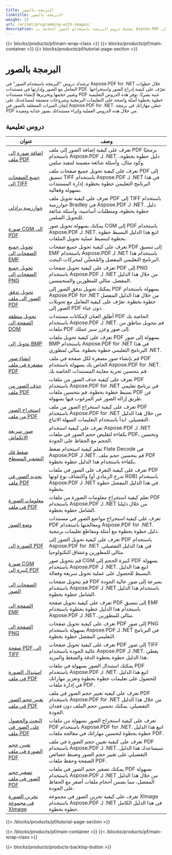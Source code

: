 ```yaml
---
title: البرمجة بالصور
linktitle: البرمجة بالصور
weight: 22
url: /ar/net/programming-with-images/
description: تعلمك دروس البرمجة باستخدام الصور الخاصة بـ Aspose.PDF لـ .NET كيفية التعامل مع الصور وإدارتها في مستندات PDF.
---
```


{{< blocks/products/pf/main-wrap-class >}}
{{< blocks/products/pf/main-container >}}
{{< blocks/products/pf/tutorial-page-section >}}

# البرمجة بالصور


ترشدك دروس "البرمجة باستخدام الصور" في Aspose.PDF for .NET خلال خطوات التعامل مع الصور وإدارتها في مستندات PDF. تعرّف على كيفية إدراج الصور واستخراجها وتغيير حجمها وتحريرها لإنشاء مستندات PDF غنية بصريًا. توفر هذه الدروس التعليمية خطوة بخطوة أمثلة واضحة على التعليمات البرمجية وشروحات متعمقة لمساعدتك على إتقان الميزات المتعلقة بالصور في Aspose.PDF for .NET. حسّن مهاراتك في برمجة PDF من خلال هذه الدروس العملية وإثراء مستنداتك بصور جذابة ومفيدة.

## دروس تعليمية
| عنوان | وصف |
| --- | --- | 
| [إضافة صورة إلى ملف PDF](./add-image/) | تعرف على كيفية إضافة الصور إلى ملف PDF برمجيًا باستخدام Aspose.PDF لـ .NET. دليل خطوة بخطوة، وكود مثال، وأسئلة شائعة مضمنة لتنفيذ سلس. |  
| [جميع الصفحات إلى TIFF](./all-pages-to-tiff/) | تعرف على كيفية تحويل جميع صفحات ملف PDF إلى تنسيق TIFF باستخدام Aspose.PDF لـ .NET في هذا البرنامج التعليمي خطوة بخطوة. إدارة المستندات بسهولة وفعالية. |  
| [خوارزمية برادلي](./bradley-algorithm/) | تعرف على كيفية تحويل ملف PDF إلى TIFF باستخدام خوارزمية Bradley في Aspose.PDF لـ .NET. دليل خطوة بخطوة، ومتطلبات أساسية، وأسئلة شائعة للتحويل السلس. |  
| [صورة CGM إلى PDF](./cgm-image-to-pdf/) | يمكنك بسهولة تحويل صور CGM إلى PDF باستخدام Aspose.PDF لـ .NET. اتبع هذا الدليل البسيط خطوة بخطوة لتبسيط عملية تحويل الملفات. |  
| [تحويل جميع الصفحات إلى EMF](./convert-all-pages-to-emf/) | تعرف على كيفية تحويل جميع صفحات PDF إلى تنسيق EMF باستخدام Aspose.PDF لـ .NET باستخدام هذا البرنامج التعليمي المفصل والمُحسَّن لمحركات البحث. |  
| [تحويل جميع الصفحات إلى PNG](./convert-all-pages-to-png/) | تعرف على كيفية تحويل صفحات PDF إلى PNG باستخدام Aspose.PDF لـ .NET من خلال هذا الدليل المفصل. مثالي للمطورين والمتحمسين. |  
| [تحويل تدفق الصور إلى ملف PDF](./convert-image-stream-to-pdf/) | يمكنك تحويل تدفق الصور إلى PDF بسهولة باستخدام Aspose.PDF for .NET من خلال هذا الدليل المفصل خطوة بخطوة. تعرّف على كيفية التعامل مع تحويلات الصور إلى PDF دون عناء. |  
| [تحويل منطقة الصفحة إلى DOM](./convert-page-region-to-dom/) | أطلق العنان لإمكانات مستندات PDF الخاصة بك باستخدام Aspose.PDF لـ .NET. قم بتحويل مناطق من ملفات PDF إلى صور وعزز سير عملك. |  
| [تحويل إلى BMP](./convert-to-bmp/) | تعرف على كيفية تحويل ملفات PDF بسهولة إلى صور BMP باستخدام Aspose.PDF for .NET في هذا البرنامج التعليمي خطوة بخطوة. مثالي لمطوري .NET. |  
| [إنشاء صور مصغرة في ملف PDF](./create-thumbnail-images/) | قم بإنشاء صور مصغرة لكل صفحة في ملف PDF الخاص بك بسهولة باستخدام Aspose.PDF for .NET. قم بتحسين تجربة معاينة المستندات الخاصة بك. |  
| [حذف الصور من ملف PDF](./delete-images/) | تعرف على كيفية حذف الصور من ملفات PDF باستخدام Aspose.PDF for .NET في برنامج تعليمي بسيط خطوة بخطوة. قم بتحسين ملفات PDF عن طريق إزالة الصور غير المرغوب فيها بسهولة. |  
| [استخراج الصور من ملف PDF](./extract-images/) | تعرف على كيفية استخراج الصور من ملف PDF باستخدام Aspose.PDF for .NET من خلال هذا الدليل التفصيلي. ابدأ باستخدام التعليمات السهلة الاتباع. |  
| [صور سريعة الانكماش](./fast-shrink-images/) | تعرف على كيفية استخدام Aspose.PDF لـ .NET بكفاءة لتقليص حجم الصور في ملفات PDF، وتحسين الحجم مع الحفاظ على الجودة. |  
| [ضغط فك التشفير المسطح](./flate-decode-compression/) | تعلم كيفية استخدام ضغط Flate Decode في Aspose.PDF لـ .NET. قم بتحسين حجم ملف PDF بكفاءة باستخدام هذا الدليل خطوة بخطوة. |  
| [تحديد الصور في ملف PDF](./identify-images/) | تعرف على كيفية التعرف على الصور في ملفات PDF واكتشاف نوع لونها (تدرج الرمادي أو RGB) باستخدام Aspose.PDF لـ .NET في هذا الدليل المفصل خطوة بخطوة. |  
| [معلومات الصورة في ملف PDF](./image-information/) | تعلم كيفية استخراج معلومات الصورة من ملفات PDF باستخدام Aspose.PDF لـ .NET من خلال دليلنا الشامل خطوة بخطوة. |  
| [وضع الصور](./image-placements/) | تعرف على كيفية استخراج مواضع الصور في مستندات PDF ومعالجتها باستخدام Aspose.PDF for .NET. دليل خطوة بخطوة مع أمثلة ومقاطع تعليمات برمجية. |  
| [الصورة إلى PDF](./image-to-pdf/) | تعرف على كيفية تحويل الصور إلى PDF باستخدام Aspose.PDF for .NET في هذا الدليل التفصيلي. مثالي للمطورين وعشاق التكنولوجيا. |  
| [صورة CGM كبيرة إلى PDF](./large-cgm-image-to-pdf/) | قم بتحويل صور CGM كبيرة الحجم إلى PDF بسهولة باستخدام Aspose.PDF لـ .NET. اتبع هذا الدليل البسيط للحصول على عملية تحويل سريعة وفعالة. |  
| [الصفحات إلى الصور](./pages-to-images/) | قم بتحويل صفحات PDF بسرعة إلى صور عالية الجودة باستخدام Aspose.PDF لـ .NET باستخدام هذا الدليل الشامل خطوة بخطوة. |  
| [الصفحة إلى EMF](./page-to-emf/) | تعرف على كيفية تحويل صفحة PDF إلى تنسيق EMF باستخدام هذا الدليل خطوة بخطوة باستخدام Aspose.PDF لـ .NET. مثالي للمطورين. |  
| [الصفحة إلى PNG](./page-to-png/) | تعرف على كيفية تحويل صفحات PDF إلى صور PNG بسهولة باستخدام Aspose.PDF لـ .NET في البرنامج التعليمي المفصل خطوة بخطوة. |  
| [صفحة PDF إلى TIFF](./page-to-tiff/) | تعرف على كيفية تحويل صفحات PDF إلى صور TIFF عالية الجودة باستخدام Aspose.PDF لـ .NET. يغطي هذا الدليل خطوة بخطوة الدقة والضغط والمزيد. |  
| [استبدال الصورة في ملف PDF](./replace-image/) | يمكنك استبدال الصور بسهولة في ملفات PDF باستخدام Aspose.PDF لـ .NET. اتبع هذا الدليل للحصول على تعليمات خطوة بخطوة وتعزيز مهاراتك في إدارة ملفات PDF. |  
| [تغيير حجم الصور في ملف PDF](./resize-images/) | تعرف على كيفية تغيير حجم الصور في ملف PDF باستخدام Aspose.PDF for .NET من خلال هذا الدليل التفصيلي. يمكنك تحسين حجم الملف دون فقدان الجودة. |  
| [البحث والحصول على الصور في ملف PDF](./search-and-get-images/) | تعرف على كيفية استخراج الصور بسهولة من ملفات PDF باستخدام Aspose.PDF for .NET. اتبع هذا الدليل خطوة بخطوة لتحسين مهاراتك في معالجة ملفات PDF. |  
| [تعيين حجم الصورة في ملف PDF](./set-image-size/) | تعرف على كيفية تعيين حجم الصورة في ملف PDF باستخدام Aspose.PDF لـ .NET. سيساعدك هذا الدليل التفصيلي على تغيير حجم الصور وضبط خصائص الصفحة وحفظ ملفات PDF. |  
| [تصغير حجم الصور في ملف PDF](./shrink-images/) | يمكنك تصغير حجم الصور في ملفات PDF بسهولة باستخدام Aspose.PDF لـ .NET من خلال هذا الدليل المفصل، مما يضمن أحجام ملفات أصغر مع الحفاظ على الجودة. |  
| [تخزين الصورة في مجموعة XImage](./store-image-in-ximage-collection/) |  تعرف على كيفية تخزين الصور في مجموعة XImage باستخدام Aspose.PDF لـ .NET في هذا الدليل الكامل خطوة بخطوة. |  
{{< /blocks/products/pf/tutorial-page-section >}}

{{< /blocks/products/pf/main-container >}}
{{< /blocks/products/pf/main-wrap-class >}}

{{< blocks/products/products-backtop-button >}}
